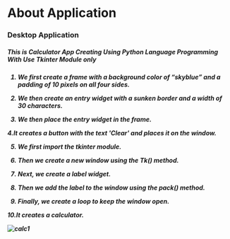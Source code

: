 

  <h1>About Application</h1>

  <h3>Desktop Application</h3>

 <h5> This is Calculator App Creating Using Python Language Programming With Use Tkinter Module only<h5>
    
1. We first create a frame with a background color of “skyblue” and a padding of 10 pixels on all four sides.

2. We then create an entry widget with a sunken border and a width of 30 characters.

3. We then place the entry widget in the frame.

  4.It creates a button with the text 'Clear' and places it on the window.

5. We first import the tkinter module.

6. Then we create a new window using the Tk() method.

7. Next, we create a label widget.

8. Then we add the label to the window using the pack() method.

9. Finally, we create a loop to keep the window open.    

  10.It creates a calculator.


![calc1](https://user-images.githubusercontent.com/107361423/189925189-80930e3d-0292-42fb-beed-10f13c86736d.jpeg)
